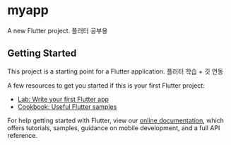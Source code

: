 # myapp

A new Flutter project. 플러터 공부용

## Getting Started

This project is a starting point for a Flutter application. 플러터 학습 + 깃 연동

A few resources to get you started if this is your first Flutter project:

- [Lab: Write your first Flutter app](https://flutter.dev/docs/get-started/codelab)
- [Cookbook: Useful Flutter samples](https://flutter.dev/docs/cookbook)

For help getting started with Flutter, view our
[online documentation](https://flutter.dev/docs), which offers tutorials,
samples, guidance on mobile development, and a full API reference.
